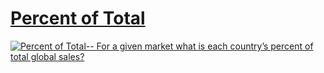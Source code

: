 # [Percent of Total](https://public.tableau.com/app/profile/jiakun.zheng/viz/LOD4-PercentofTotal_16589750230440/PercentofTotal)

<div class='tableauPlaceholder' id='viz1660499543183' style='position: relative'><noscript><a href='#'><img
                alt='Percent of Total-- For a given market what is each country’s percent of total global sales? '
                src='https:&#47;&#47;public.tableau.com&#47;static&#47;images&#47;LO&#47;LOD4-PercentofTotal_16589750230440&#47;PercentofTotal&#47;1_rss.png'
                style='border: none' /></a></noscript></div>
